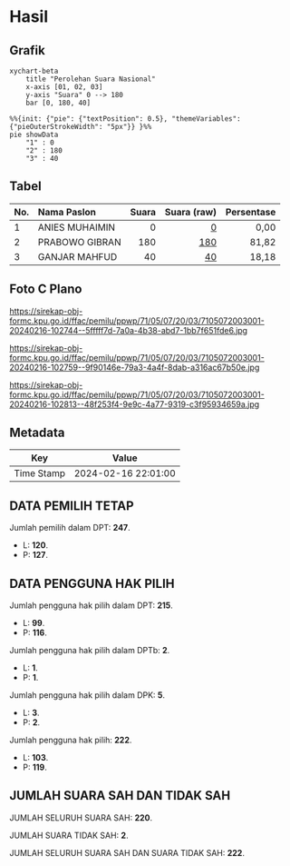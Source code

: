 # Hasil

## Grafik

```mermaid
xychart-beta
    title "Perolehan Suara Nasional"
    x-axis [01, 02, 03]
    y-axis "Suara" 0 --> 180
    bar [0, 180, 40]
```

```mermaid
%%{init: {"pie": {"textPosition": 0.5}, "themeVariables": {"pieOuterStrokeWidth": "5px"}} }%%
pie showData
    "1" : 0
    "2" : 180
    "3" : 40
```

## Tabel

| No. | Nama Paslon    | Suara | Suara (raw) | Persentase |
|:--- |:-------------- | -----:| -----------:| ----------:|
| 1   | ANIES MUHAIMIN | 0     | [0][p-1]    | 0,00       |
| 2   | PRABOWO GIBRAN | 180   | [180][p-2]  | 81,82      |
| 3   | GANJAR MAHFUD  | 40    | [40][p-3]   | 18,18      |


[p-1]: https://github.com/gigit-pemilu/pemilu-2024/blob/main/pilpres/hitung-suara/sub/71-sulawesi-utara/sub/05-minahasa-selatan/sub/07-motoling/sub/2003-motoling-i/sub/001-tps/sub/paslon-1.txt
[p-2]: https://github.com/gigit-pemilu/pemilu-2024/blob/main/pilpres/hitung-suara/sub/71-sulawesi-utara/sub/05-minahasa-selatan/sub/07-motoling/sub/2003-motoling-i/sub/001-tps/sub/paslon-2.txt
[p-3]: https://github.com/gigit-pemilu/pemilu-2024/blob/main/pilpres/hitung-suara/sub/71-sulawesi-utara/sub/05-minahasa-selatan/sub/07-motoling/sub/2003-motoling-i/sub/001-tps/sub/paslon-3.txt

## Foto C Plano

https://sirekap-obj-formc.kpu.go.id/ffac/pemilu/ppwp/71/05/07/20/03/7105072003001-20240216-102744--5fffff7d-7a0a-4b38-abd7-1bb7f651fde6.jpg

https://sirekap-obj-formc.kpu.go.id/ffac/pemilu/ppwp/71/05/07/20/03/7105072003001-20240216-102759--9f90146e-79a3-4a4f-8dab-a316ac67b50e.jpg

https://sirekap-obj-formc.kpu.go.id/ffac/pemilu/ppwp/71/05/07/20/03/7105072003001-20240216-102813--48f253f4-9e9c-4a77-9319-c3f95934659a.jpg


## Metadata

| Key        | Value               |
| ---------- | ------------------- |
| Time Stamp | 2024-02-16 22:01:00 |


## DATA PEMILIH TETAP

Jumlah pemilih dalam DPT: **247**.
 * L: **120**.
 * P: **127**.

## DATA PENGGUNA HAK PILIH

Jumlah pengguna hak pilih dalam DPT: **215**.
 * L: **99**.
 * P: **116**.

Jumlah pengguna hak pilih dalam DPTb: **2**.
 * L: **1**.
 * P: **1**.

Jumlah pengguna hak pilih dalam DPK: **5**.
 * L: **3**.
 * P: **2**.

Jumlah pengguna hak pilih: **222**.
 * L: **103**.
 * P: **119**.

## JUMLAH SUARA SAH DAN TIDAK SAH

JUMLAH SELURUH SUARA SAH: **220**.

JUMLAH SUARA TIDAK SAH: **2**.

JUMLAH SELURUH SUARA SAH DAN SUARA TIDAK SAH: **222**.


